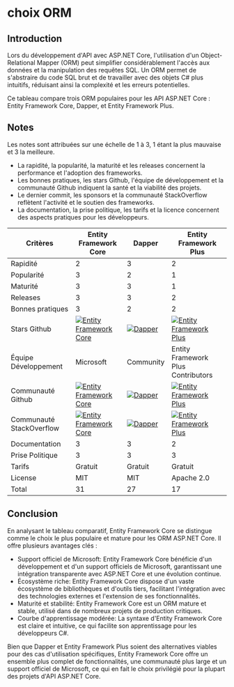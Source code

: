 # choix ORM

## Introduction

Lors du développement d'API avec ASP.NET Core, l'utilisation d'un Object-Relational Mapper (ORM) peut simplifier considérablement l'accès aux données et la manipulation des requêtes SQL. Un ORM permet de s'abstraire du code SQL brut et de travailler avec des objets C# plus intuitifs, réduisant ainsi la complexité et les erreurs potentielles.

Ce tableau compare trois ORM populaires pour les API ASP.NET Core : Entity Framework Core, Dapper, et Entity Framework Plus.

## Notes

Les notes sont attribuées sur une échelle de 1 à 3, 1 étant la plus mauvaise et 3 la meilleure.

- La rapidité, la popularité, la maturité et les releases concernent la performance et l'adoption des frameworks.
- Les bonnes pratiques, les stars Github, l'équipe de développement et la communauté Github indiquent la santé et la viabilité des projets.
- Le dernier commit, les sponsors et la communauté StackOverflow reflètent l'activité et le soutien des frameworks.
- La documentation, la prise politique, les tarifs et la licence concernent des aspects pratiques pour les développeurs.

| Critères               | Entity Framework Core     | Dapper           | Entity Framework Plus     |
|------------------------|---------------------------|------------------|---------------------------|
| Rapidité               | 2                         | 3                | 2                         |
| Popularité             | 3                         | 2                | 1                         |
| Maturité               | 3                         | 3                | 1                         |
| Releases               | 3                         | 3                | 2                         |
| Bonnes pratiques       | 3                         | 2                | 2                         |
| Stars Github           | [![Entity Framework Core](https://img.shields.io/github/stars/dotnet/efcore?style=social)](https://github.com/dotnet/efcore) | [![Dapper](https://img.shields.io/github/stars/DapperLib/Dapper?style=social)](https://github.com/DapperLib/Dapper) | [![Entity Framework Plus](https://img.shields.io/github/stars/zzzprojects/EntityFramework-Plus?style=social)](https://github.com/zzzprojects/EntityFramework-Plus) |
| Équipe Développement  | Microsoft                 | Community        | Entity Framework Plus Contributors |
| Communauté Github      | [![Entity Framework Core](https://img.shields.io/github/contributors/dotnet/efcore?style=social)](https://github.com/dotnet/efcore) | [![Dapper](https://img.shields.io/github/contributors/DapperLib/Dapper?style=social)](https://github.com/DapperLib/Dapper) | [![Entity Framework Plus](https://img.shields.io/github/contributors/zzzprojects/EntityFramework-Plus?style=social)](https://github.com/zzzprojects/EntityFramework-Plus) |
| Communauté StackOverflow | [![Entity Framework Core](https://img.shields.io/stackexchange/stackoverflow/t/entity-framework-core?label=Entity%20Framework%20Core&logo=stackoverflow&style=social)](https://stackoverflow.com/questions/tagged/entity-framework-core) | [![Dapper](https://img.shields.io/stackexchange/stackoverflow/t/dapper?label=Dapper&logo=stackoverflow&style=social)](https://stackoverflow.com/questions/tagged/dapper) | [![Entity Framework Plus](https://img.shields.io/stackexchange/stackoverflow/t/entity-framework-plus?label=Entity%20Framework%20Plus&logo=stackoverflow&style=social)](https://stackoverflow.com/questions/tagged/entity-framework-plus) |
| Documentation          | 3                         | 3                | 2                         |
| Prise Politique        | 3                         | 3                | 3                         |
| Tarifs                 | Gratuit                   | Gratuit          | Gratuit                   |
| License                | MIT                       | MIT              | Apache 2.0                |
| Total                  | 31                        | 27               | 17                        |

## Conclusion

En analysant le tableau comparatif, Entity Framework Core se distingue comme le choix le plus populaire et mature pour les ORM ASP.NET Core. Il offre plusieurs avantages clés :

- Support officiel de Microsoft: Entity Framework Core bénéficie d'un développement et d'un support officiels de Microsoft, garantissant une intégration transparente avec ASP.NET Core et une évolution continue.
- Écosystème riche: Entity Framework Core dispose d'un vaste écosystème de bibliothèques et d'outils tiers, facilitant l'intégration avec des technologies externes et l'extension de ses fonctionnalités.
- Maturité et stabilité: Entity Framework Core est un ORM mature et stable, utilisé dans de nombreux projets de production critiques.
- Courbe d'apprentissage modérée: La syntaxe d'Entity Framework Core est claire et intuitive, ce qui facilite son apprentissage pour les développeurs C#.

Bien que Dapper et Entity Framework Plus soient des alternatives viables pour des cas d'utilisation spécifiques, Entity Framework Core offre un ensemble plus complet de fonctionnalités, une communauté plus large et un support officiel de Microsoft, ce qui en fait le choix privilégié pour la plupart des projets d'API ASP.NET Core.
